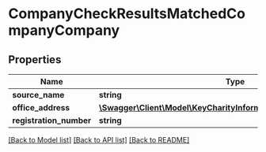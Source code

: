 # CompanyCheckResultsMatchedCompanyCompany

## Properties
Name | Type | Description | Notes
------------ | ------------- | ------------- | -------------
**source_name** | **string** |  | 
**office_address** | [**\Swagger\Client\Model\KeyCharityInformationOfficialContactAddress**](KeyCharityInformationOfficialContactAddress.md) |  | 
**registration_number** | **string** |  | 

[[Back to Model list]](../README.md#documentation-for-models) [[Back to API list]](../README.md#documentation-for-api-endpoints) [[Back to README]](../README.md)


